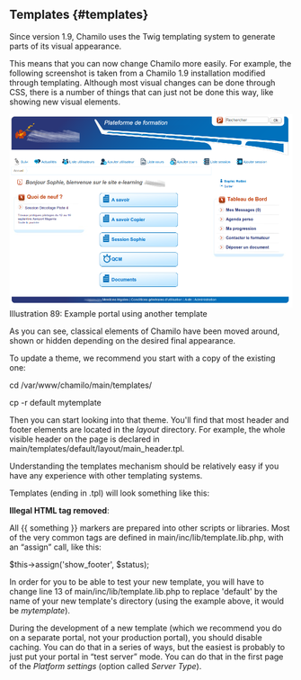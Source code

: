 ## Templates {#templates}

Since version 1.9, Chamilo uses the Twig templating system to generate parts of its visual appearance.

This means that you can now change Chamilo more easily. For example, the following screenshot is taken from a Chamilo 1.9 installation modified through templating. Although most visual changes can be done through CSS, there is a number of things that can just not be done this way, like showing new visual elements.

![](../assets/images50.png)
Illustration 89: Example portal using another template

As you can see, classical elements of Chamilo have been moved around, shown or hidden depending on the desired final appearance.

To update a theme, we recommend you start with a copy of the existing one:

cd /var/www/chamilo/main/templates/

cp -r default mytemplate

Then you can start looking into that theme. You'll find that most header and footer elements are located in the _layout_ directory. For example, the whole visible header on the page is declared in main/templates/default/layout/main_header.tpl.

Understanding the templates mechanism should be relatively easy if you have any experience with other templating systems.

Templates (ending in .tpl) will look something like this:

**Illegal HTML tag removed**:

All {{ something }} markers are prepared into other scripts or libraries. Most of the very common tags are defined in main/inc/lib/template.lib.php, with an “assign” call, like this:

$this-&gt;assign('show_footer', $status);

In order for you to be able to test your new template, you will have to change line 13 of main/inc/lib/template.lib.php to replace 'default' by the name of your new template's directory (using the example above, it would be _mytemplate_).

During the development of a new template (which we recommend you do on a separate portal, not your production portal), you should disable caching. You can do that in a series of ways, but the easiest is probably to just put your portal in “test server” mode. You can do that in the first page of the _Platform settings_ (option called _Server Type_).